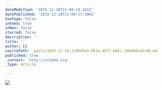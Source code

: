 ```yaml
---
dateModified: '2015-12-18T21:09:24.241Z'
datePublished: '2015-12-18T21:09:27.506Z'
hasPage: false
inFeed: true
inNav: false
starred: false
description: ''
title: ''
author: []
sourcePath: _posts/2015-12-18-2c8695a5-051e-4b7f-b01c-74bdb61e6c60.md
published: true
_context: 'http://schema.org'
_type: Article

---
```

![](https://the-grid-user-content.s3-us-west-2.amazonaws.com/1d980a9f-3813-44cd-af19-ff2111630f16.jpg)